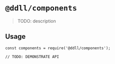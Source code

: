 # `@ddll/components`

> TODO: description

## Usage

```
const components = require('@ddll/components');

// TODO: DEMONSTRATE API
```
